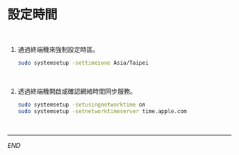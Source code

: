 # 設定時間

<br>

1. 通過終端機來強制設定時區。

    ```bash
    sudo systemsetup -settimezone Asia/Taipei
    ```

<br>

2. 透過終端機開啟或確認網絡時間同步服務。

    ```bash
    sudo systemsetup -setusingnetworktime on
    sudo systemsetup -setnetworktimeserver time.apple.com
    ```

<br>

___

_END_